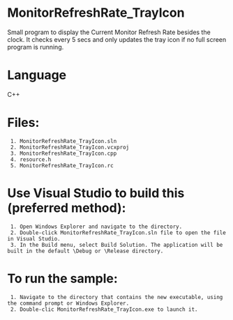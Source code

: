 # MonitorRefreshRate_TrayIcon
Small program to display the Current Monitor Refresh Rate besides the clock.
It checks every 5 secs and only updates the tray icon if no full screen program is running.

Language
===============================
C++

Files:
===============================
     1. MonitorRefreshRate_TrayIcon.sln
     2. MonitorRefreshRate_TrayIcon.vcxproj
     3. MonitorRefreshRate_TrayIcon.cpp
     4. resource.h
     5. MonitorRefreshRate_TrayIcon.rc

Use Visual Studio to build this (preferred method):
===========================================================
     1. Open Windows Explorer and navigate to the directory.
     2. Double-click MonitorRefreshRate_TrayIcon.sln file to open the file in Visual Studio.
     3. In the Build menu, select Build Solution. The application will be built in the default \Debug or \Release directory.


To run the sample:
=================
     1. Navigate to the directory that contains the new executable, using the command prompt or Windows Explorer.
     2. Double-clic MonitorRefreshRate_TrayIcon.exe to launch it.


